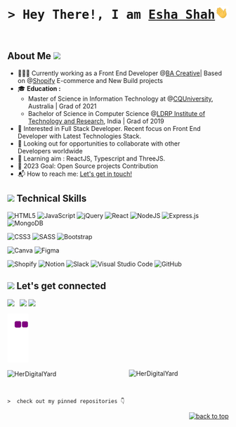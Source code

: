<!-- Intro Start -->
<h1 align="center">
        <samp>&gt; Hey There!, I am
                <b><a target="_blank" href="https://github.com/Esha98/Esha98">Esha Shah</a></b><img src="wave.gif" width="30">
        </samp>
</h1>
<!-- Intro End -->

<br>

<!-- About Me Start  -->
<h2> About Me <img src="https://media.giphy.com/media/mGcNjsfWAjY5AEZNw6/giphy.gif" width="50">️</h2>

-  👩🏻‍💻 Currently working as a Front End Developer  @[BA Creative](https://bacreative.com.au/)| Based on @[Shopify](https://www.shopify.com.au/) E-commerce and New Build projects
-  🎓 **Education :** 
    - Master of Science in Information Technology at @[CQUniversity](https://www.cqu.edu.au/), Australia | Grad of 2021
	- Bachelor of Science in Computer Science @[LDRP Institute of Technology and Research](https://www.ldrp.ac.in/), India | Grad of 2019 
-  🧐 Interested in Full Stack Developer. Recent focus on Front End Developer with Latest Technologies Stack.
-  👯 Looking out for opportunities to collaborate with other Developers worldwide
-  🌱 Learning aim : ReactJS, Typescript and ThreeJS.
-  🎯 2023 Goal: Open Source projects Contribution
-  📬 How to reach me: [Let's get in touch!](https://www.linkedin.com/in/herdigitalyard/) 
<!-- About Me End  -->

<!-- Technical Skills Start  -->
<h2><img src="https://media.giphy.com/media/cmCEsJZHYBPels360q/giphy.gif" width="50"> Technical Skills</h2>

![HTML5](https://img.shields.io/badge/html5-%23E34F26.svg?style=for-the-badge&logo=html5&logoColor=white) 
![JavaScript](https://img.shields.io/badge/javascript-%23323330.svg?style=for-the-badge&logo=javascript&logoColor=%23F7DF1E)
![jQuery](https://img.shields.io/badge/jquery-%230769AD.svg?style=for-the-badge&logo=jquery&logoColor=white)
![React](https://img.shields.io/badge/react-%2320232a.svg?style=for-the-badge&logo=react&logoColor=%2361DAFB)
![NodeJS](https://img.shields.io/badge/node.js-6DA55F?style=for-the-badge&logo=node.js&logoColor=white)
![Express.js](https://img.shields.io/badge/express.js-%23404d59.svg?style=for-the-badge&logo=express&logoColor=%2361DAFB)
![MongoDB](https://img.shields.io/badge/MongoDB-%234ea94b.svg?style=for-the-badge&logo=mongodb&logoColor=white)

![CSS3](https://img.shields.io/badge/css3-%231572B6.svg?style=for-the-badge&logo=css3&logoColor=white) 
![SASS](https://img.shields.io/badge/SASS-hotpink.svg?style=for-the-badge&logo=SASS&logoColor=white)
![Bootstrap](https://img.shields.io/badge/Bootstrap-563D7C?style=for-the-badge&logo=bootstrap&logoColor=white) 

![Canva](https://img.shields.io/badge/Canva-%2300C4CC.svg?style=for-the-badge&logo=Canva&logoColor=white)
![Figma](https://img.shields.io/badge/figma-%23F24E1E.svg?style=for-the-badge&logo=figma&logoColor=white)

![Shopify](https://img.shields.io/badge/shopify-8DB543?style=for-the-badge&logo=Shopify&logoColor=white) 
![Notion](https://img.shields.io/badge/Notion-%23000000.svg?style=for-the-badge&logo=notion&logoColor=white)
![Slack](https://img.shields.io/badge/Slack-4A154B?style=for-the-badge&logo=slack&logoColor=white)
![Visual Studio Code](https://img.shields.io/badge/Visual%20Studio%20Code-0078d7.svg?style=for-the-badge&logo=visual-studio-code&logoColor=white)
![GitHub](https://img.shields.io/badge/github-%23121011.svg?style=for-the-badge&logo=github&logoColor=white) <br>
<!-- Technical Skills End  -->

<!-- Connection Start -->
<h2>
    <img src="https://media.giphy.com/media/LnQjpWaON8nhr21vNW/giphy.gif" width="50"> 
    Let's get connected 
</h2>

<div>
<!-- LinkedIn -->
<a target="_blank"href="https://www.linkedin.com/in/herdigitalyard/details/skills/"><img src="https://img.shields.io/badge/linkedin-%230077B5.svg?&style=for-the-badge&logo=linkedin&logoColor=white" /></a>&nbsp;&nbsp; 
<!-- HackerRank -->
<a target="_blank"href="https://www.hackerrank.com/eshashah3335"><img src="https://img.shields.io/badge/-Hackerrank-2EC866?style=for-the-badge&logo=HackerRank&logoColor=white" /></a>
<!-- Stakoverflow -->
<img src="https://img.shields.io/badge/-Stackoverflow-FE7A16?style=for-the-badge&logo=stack-overflow&logoColor=white" />
</div>
<!-- Connection End -->

<!-- Snake Gif -->
![snake gif](https://github.com/Esha98/Esha98/blob/output/github-contribution-grid-snake.gif)

<div>
    <p>
        <img align="right" src="https://github-readme-stats.vercel.app/api/top-langs?username=HerDigitalYard&show_icons=true&locale=en&layout=compact" alt="HerDigitalYard" width="45%" />
    </p>
    <p>
        <img align="center" src="https://github-readme-streak-stats.herokuapp.com/?user=HerDigitalYard&" alt="HerDigitalYard" width="52%"/>
    </p>
</div>

<br> 

```
>  check out my pinned repositories 👇
```

<p align="right"><a href="#top"><img src="https://img.shields.io/static/v1?label&message=back+to+top&color=blue&style=flat&logo" alt="back to top" /></a></p>
